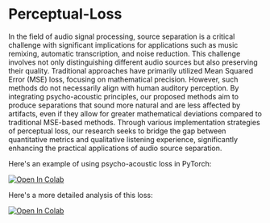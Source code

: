 # Perceptual-Loss

In the field of audio signal processing, source separation is a critical challenge with significant implications for applications such as music remixing, automatic transcription, and noise reduction. This challenge involves not only distinguishing different audio sources but also preserving their quality. Traditional approaches have primarily utilized Mean Squared Error (MSE) loss, focusing on mathematical precision. However, such methods do not necessarily align with human auditory perception. By integrating psycho-acoustic principles, our proposed methods aim to produce separations that sound more natural and are less affected by artifacts, even if they allow for greater mathematical deviations compared to traditional MSE-based methods. Through various implementation strategies of perceptual loss, our research seeks to bridge the gap between quantitative metrics and qualitative listening experience, significantly enhancing the practical applications of audio source separation.

Here's an example of using psycho-acoustic loss in PyTorch:

[![Open In Colab](https://colab.research.google.com/assets/colab-badge.svg)](https://colab.research.google.com/github/jerryuhoo/Perceptual-Loss/blob/main/example.ipynb)

Here's a more detailed analysis of this loss:

[![Open In Colab](https://colab.research.google.com/assets/colab-badge.svg)](https://colab.research.google.com/github/jerryuhoo/Perceptual-Loss/blob/main/example2.ipynb)

